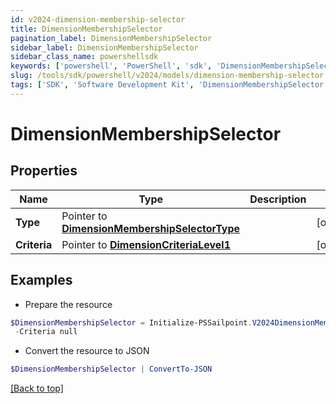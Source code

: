```yaml
---
id: v2024-dimension-membership-selector
title: DimensionMembershipSelector
pagination_label: DimensionMembershipSelector
sidebar_label: DimensionMembershipSelector
sidebar_class_name: powershellsdk
keywords: ['powershell', 'PowerShell', 'sdk', 'DimensionMembershipSelector', 'V2024DimensionMembershipSelector'] 
slug: /tools/sdk/powershell/v2024/models/dimension-membership-selector
tags: ['SDK', 'Software Development Kit', 'DimensionMembershipSelector', 'V2024DimensionMembershipSelector']
---
```



# DimensionMembershipSelector

## Properties

Name | Type | Description | Notes
------------ | ------------- | ------------- | -------------
**Type** |  Pointer to [**DimensionMembershipSelectorType**](dimension-membership-selector-type) |  | [optional] 
**Criteria** |  Pointer to [**DimensionCriteriaLevel1**](dimension-criteria-level1) |  | [optional] 

## Examples

- Prepare the resource
```powershell
$DimensionMembershipSelector = Initialize-PSSailpoint.V2024DimensionMembershipSelector  -Type null `
 -Criteria null
```

- Convert the resource to JSON
```powershell
$DimensionMembershipSelector | ConvertTo-JSON
```


[[Back to top]](#) 

